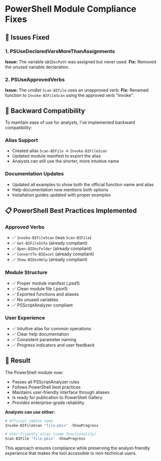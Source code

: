 # PowerShell Module Compliance Fixes

## 🔧 Issues Fixed

### 1. PSUseDeclaredVarsMoreThanAssignments
**Issue:** The variable `$BIDocPath` was assigned but never used.
**Fix:** Removed the unused variable declaration.

### 2. PSUseApprovedVerbs
**Issue:** The cmdlet `Scan-BIFile` uses an unapproved verb.
**Fix:** Renamed function to `Invoke-BIFileScan` using the approved verb "Invoke".

## 🔄 Backward Compatibility

To maintain ease of use for analysts, I've implemented backward compatibility:

### Alias Support
- Created alias `Scan-BIFile` → `Invoke-BIFileScan`
- Updated module manifest to export the alias
- Analysts can still use the shorter, more intuitive name

### Documentation Updates
- Updated all examples to show both the official function name and alias
- Help documentation now mentions both options
- Installation guides updated with proper examples

## 📋 PowerShell Best Practices Implemented

### Approved Verbs
- ✅ `Invoke-BIFileScan` (was `Scan-BIFile`)
- ✅ `Get-BIFileInfo` (already compliant)
- ✅ `Open-BIDocFolder` (already compliant)
- ✅ `ConvertTo-BIExcel` (already compliant)
- ✅ `Show-BIDocHelp` (already compliant)

### Module Structure
- ✅ Proper module manifest (.psd1)
- ✅ Clean module file (.psm1)
- ✅ Exported functions and aliases
- ✅ No unused variables
- ✅ PSScriptAnalyzer compliant

### User Experience
- ✅ Intuitive alias for common operations
- ✅ Clear help documentation
- ✅ Consistent parameter naming
- ✅ Progress indicators and user feedback

## 🎯 Result

The PowerShell module now:
- Passes all PSScriptAnalyzer rules
- Follows PowerShell best practices
- Maintains user-friendly interface through aliases
- Is ready for publication to PowerShell Gallery
- Provides enterprise-grade reliability

**Analysts can use either:**
```powershell
# Official cmdlet name
Invoke-BIFileScan "file.pbix" -ShowProgress

# User-friendly alias (same functionality)
Scan-BIFile "file.pbix" -ShowProgress
```

This approach ensures compliance while preserving the analyst-friendly experience that makes the tool accessible to non-technical users.
